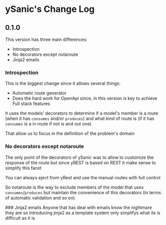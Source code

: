 # ySanic's Change Log
## 0.1.0
This version has three main differences:
- Introspection
- No decorators except notaroute
- Jinja2 emails

### Introspection
This is the biggest change since it allows several things:
- Automatic route generator
- Does the hard work for OpenApi since, in this version is key to achieve Full stack features

It uses the models' decorators to determine if a model's member is a route (when it has ```consumes``` and/or ```produces```) and what kind of route is (if it has ```consumes``` is a in route if not is and out one)

That allow us to focus in the definition of the problem's domain

### No decorators except notaroute
The only point of the decorators of ySanic was to allow to customize the response of the route but since yREST is based on REST it make sense to simplify this facet

You can always eject from yRest and use the manual routes with full control

So notaroute is the way to exclude members of the model that uses ```consumes```/```produces``` but maintain the convenience of this decorators (in terms of automatic validation and so on)

### Jinja2 emails
Anyone that has deal with emails know the nightmare they are so introducing jinja2 as a template system only simplifys what its is difficult as it is

